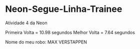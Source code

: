 # Neon-Segue-Linha-Trainee
Atividade 4 da Neon

Primeira Volta = 10.98 segundos
Melhor Volta = 7.64 segundos

Nome do meu robo: MAX VERSTAPPEN

